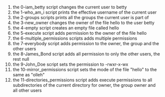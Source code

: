 1. the 0-iam_betty script changes the current user to betty
2. the 1-who_am_i script prints the effective username of the current user
3. the 2-groups scripts prints all the groups the current user is part of
4. the 3-new_owner changes the owner of the file hello to the user betty
5. the 4-empty script creates an empty file called hello
6. the 5-execute script adds permission to the owner of the file hello
7. the 6-multiple_permissions scripts adds multiple permissions
8. the 7-everybody script adds permission to the owner, the group and the other users
9. the 8-James_Bond script adds all permission to only the other users, the rest null
10. the 9-John_Doe script sets the permission to -rwxr-x-wx
11. the 10-mirror_permissions script sets the mode of the file "hello" to the same as "olleh"
12. the 11-directories_permissions script adds execute permissions to all subdirectories of the current directory for owner, the group owner and all other users
